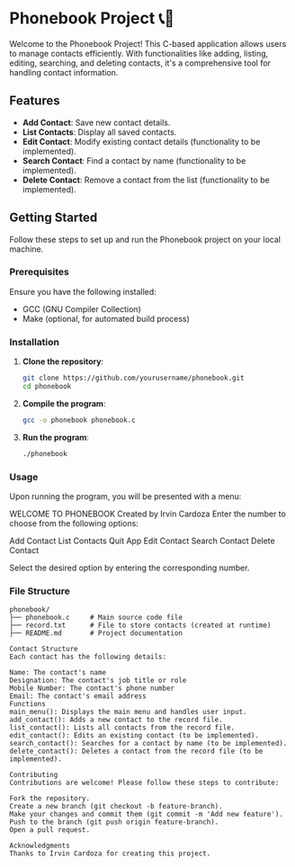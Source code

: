 # Phonebook Project 📞📖

Welcome to the Phonebook Project! This C-based application allows users to manage contacts efficiently. With functionalities like adding, listing, editing, searching, and deleting contacts, it's a comprehensive tool for handling contact information.

## Features

- **Add Contact**: Save new contact details.
- **List Contacts**: Display all saved contacts.
- **Edit Contact**: Modify existing contact details (functionality to be implemented).
- **Search Contact**: Find a contact by name (functionality to be implemented).
- **Delete Contact**: Remove a contact from the list (functionality to be implemented).

## Getting Started

Follow these steps to set up and run the Phonebook project on your local machine.

### Prerequisites

Ensure you have the following installed:

- GCC (GNU Compiler Collection)
- Make (optional, for automated build process)

### Installation

1. **Clone the repository**:
    ```sh
    git clone https://github.com/yourusername/phonebook.git
    cd phonebook
    ```

2. **Compile the program**:
    ```sh
    gcc -o phonebook phonebook.c
    ```

3. **Run the program**:
    ```sh
    ./phonebook
    ```

### Usage

Upon running the program, you will be presented with a menu:

WELCOME TO PHONEBOOK
Created by Irvin Cardoza
Enter the number to choose from the following options:

Add Contact
List Contacts
Quit App
Edit Contact
Search Contact
Delete Contact


Select the desired option by entering the corresponding number.

### File Structure

```plaintext
phonebook/
├── phonebook.c     # Main source code file
├── record.txt      # File to store contacts (created at runtime)
├── README.md       # Project documentation

Contact Structure
Each contact has the following details:

Name: The contact's name
Designation: The contact's job title or role
Mobile Number: The contact's phone number
Email: The contact's email address
Functions
main_menu(): Displays the main menu and handles user input.
add_contact(): Adds a new contact to the record file.
list_contact(): Lists all contacts from the record file.
edit_contact(): Edits an existing contact (to be implemented).
search_contact(): Searches for a contact by name (to be implemented).
delete_contact(): Deletes a contact from the record file (to be implemented).

Contributing
Contributions are welcome! Please follow these steps to contribute:

Fork the repository.
Create a new branch (git checkout -b feature-branch).
Make your changes and commit them (git commit -m 'Add new feature').
Push to the branch (git push origin feature-branch).
Open a pull request.

Acknowledgments
Thanks to Irvin Cardoza for creating this project.
